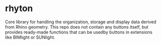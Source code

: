# rhyton
Core library for handling the organization, storage and display data derived from Rhino geometry. This repo does not contain any buttons itself, but provides ready-made functions that can be usedby buttons in extensions like BIMlight or SUNlight.
